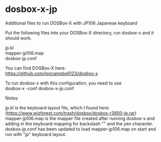 # dosbox-x-jp
Additional files to run DOSBox-X with JP106 Japanese keyboard

Put the following files into your DOSBox-X directory, run dosbox-x and it should work.

jp.kl<br/>
mapper-jp106.map<br />
dosbox-jp.conf<br />

You can find DOSBox-X here:<br />
https://github.com/joncampbell123/dosbox-x

To run dosbox-x with this configuration, you need to use<br/>
dosbox-x -conf dosbox-x-jp.conf

Notes:

jp.kl is the keyboard layout file, which I found here:<br />
(https://www.wizforest.com/trash/dosbox/dosbox-r3850-jp.rar)<br /> 
mapper-jp106.map is the mapper file created after running dosbox-x and adding in the keyboard mapping for 
backslash "\" and the yen character. dosbox-jp.conf has been updated to load mapper-jp106.map on start and 
run with "jp" keyboard layout.
